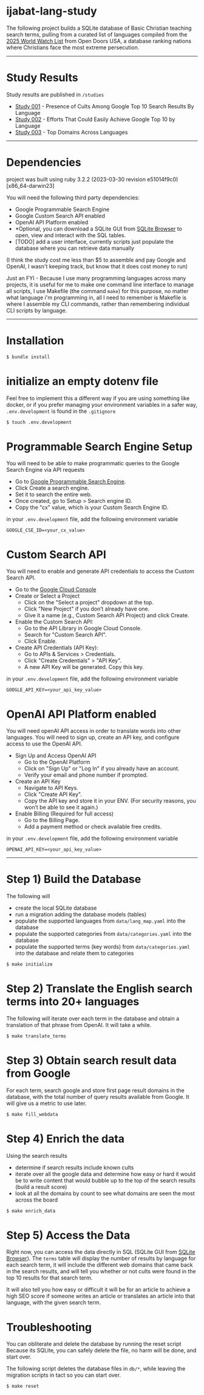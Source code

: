 # ijabat-lang-study

The following project builds a SQLite database of Basic Christian teaching search terms, pulling from a curated list of languages compiled from the [2025 World Watch List](https://www.opendoorsus.org/en-US/persecution/countries) from Open Doors USA, a database ranking nations where Christians face the most extreme persecution.

---

# Study Results

Study results are published in `/studies`

- [Study 001](/studies/study_001.md) - Presence of Cults Among Google Top 10 Search Results By Language
- [Study 002](/studies/study_002.md) - Efforts That Could Easily Achieve Google Top 10 by Language
- [Study 003](/studies/study_003.md) - Top Domains Across Languages

---

# Dependencies

project was built using ruby 3.2.2 (2023-03-30 revision e51014f9c0) [x86_64-darwin23]

You will need the following third party dependencies:
- Google Programmable Search Engine
- Google Custom Search API enabled
- OpenAI API Platform enabled
- *Optional, you can download a SQLite GUI from [SQLite Browser](https://sqlitebrowser.org/) to open, view and interact with the SQL tables.
- [TODO] add a user interface, currently scripts just populate the database where you can retrieve data manually

(I think the study cost me less than $5 to assemble and pay Google and OpenAI, I wasn't keeping track, but know that it does cost money to run)

Just an FYI - Because I use many programming languages across many projects, it is useful for me to make one command line interface to manage all scripts, I use Makefile (the command `make`) for this purpose, no matter what language i'm programming in, all I need to remember is Makefile is where I assemble my CLI commands, rather than remembering individual CLI scripts by language.


---

# Installation
```bash
$ bundle install
```

# initialize an empty dotenv file
Feel free to implement this a different way if you are using something like docker, or if you prefer managing your environment variables in a safer way, `.env.development` is found in the `.gitignore`

```bash
$ touch .env.development
```

# Programmable Search Engine Setup
You will need to be able to make programmatic queries to the Google Search Engine via API requests

- Go to [Google Programmable Search Engine](https://programmablesearchengine.google.com/about/).
- Click Create a search engine.
- Set it to search the entire web.
- Once created, go to Setup > Search engine ID.
- Copy the "cx" value, which is your Custom Search Engine ID.

in your `.env.development` file, add the following environment variable
```
GOOGLE_CSE_ID=<your_cx_value>
```

# Custom Search API
You will need to enable and generate API credentials to access the Custom Search API.

- Go to the [Google Cloud Console](https://console.cloud.google.com/)
- Create or Select a Project
  - Click on the "Select a project" dropdown at the top.
  - Click "New Project" if you don’t already have one.
  - Give it a name (e.g., Custom Search API Project) and click Create.
- Enable the Custom Search API:
  - Go to the API Library in Google Cloud Console.
  - Search for "Custom Search API".
  - Click Enable.
- Create API Credentials (API Key):
  - Go to APIs & Services > Credentials.
  - Click "Create Credentials" > "API Key".
  - A new API Key will be generated. Copy this key.

in your `.env.development` file, add the following environment variable
```
GOOGLE_API_KEY=<your_api_key_value>
```

# OpenAI API Platform enabled
You will need openAI API access in order to translate words into other languages. You will need to sign up, create an API key, and configure access to use the OpenAI API.

- Sign Up and Access OpenAI API
  - Go to the OpenAI Platform
  - Click on "Sign Up" or "Log In" if you already have an account.
  - Verify your email and phone number if prompted.
- Create an API Key
  - Navigate to API Keys.
  - Click "Create API Key".
  - Copy the API key and store it in your ENV. (For security reasons, you won’t be able to see it again.)
- Enable Billing (Required for full access)
  - Go to the Billing Page.
  - Add a payment method or check available free credits.

in your `.env.development` file, add the following environment variable
```
OPENAI_API_KEY=<your_api_key_value>
```

---

# Step 1) Build the Database

The following will
- create the local SQLite database
- run a migration adding the database models (tables)
- populate the supported languages from `data/lang_map.yaml` into the database
- populate the supported categories from `data/categories.yaml` into the database
- populate the supported terms (key words) from `data/categories.yaml` into the database and relate them to categories

```bash
$ make initialize
```

# Step 2) Translate the English search terms into 20+ languages

The following will iterate over each term in the database and obtain a translation of that phrase from OpenAI. It will take a while.

```bash
$ make translate_terms
```

# Step 3) Obtain search result data from Google

For each term, search google and store first page result domains in the database, with the total number of query results available from Google. It will give us a metric to use later.

```bash
$ make fill_webdata
```

# Step 4) Enrich the data

Using the search results
- determine if search results include known cults
- iterate over all the google data and determine how easy or hard it would be to write content that would bubble up to the top of the search results (build a result score)
- look at all the domains by count to see what domains are seen the most across the board

```bash
$ make enrich_data
```

# Step 5) Access the Data

Right now, you can access the data directly in SQL (SQLite GUI from [SQLite Browser](https://sqlitebrowser.org/)). The `terms` table will display the number of results by language for each search term, it will include the different web domains that came back in the search results, and will tell you whether or not cults were found in the top 10 results for that search term.

It will also tell you how easy or difficult it will be for an article to achieve a high SEO score if someone writes an article or translates an article into that language, with the given search term.

# Troubleshooting
You can obliterate and delete the database by running the reset script
Because its SQLite, you can safely delete the file, no harm will be done, and start over.

The following script deletes the database files in `db/*`, while leaving the migration scripts in tact so you can start over.

```bash
$ make reset
```
